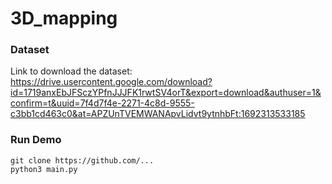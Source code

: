 # 3D_mapping

### Dataset
Link to download the dataset: 
https://drive.usercontent.google.com/download?id=1719anxEbJFSczYPfnJJJFK1rwtSV4orT&export=download&authuser=1&confirm=t&uuid=7f4d7f4e-2271-4c8d-9555-c3bb1cd463c0&at=APZUnTVEMWANApvLidvt9ytnhbFt:1692313533185

### Run Demo
```
git clone https://github.com/...
python3 main.py
```

